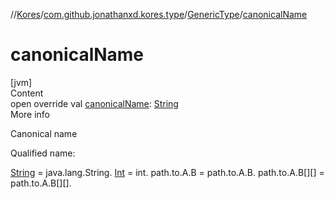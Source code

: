 //[Kores](../../index.md)/[com.github.jonathanxd.kores.type](../index.md)/[GenericType](index.md)/[canonicalName](canonical-name.md)



# canonicalName  
[jvm]  
Content  
open override val [canonicalName](canonical-name.md): [String](https://kotlinlang.org/api/latest/jvm/stdlib/kotlin/-string/index.html)  
More info  


Canonical name



Qualified name:



[String](https://kotlinlang.org/api/latest/jvm/stdlib/kotlin/-string/index.html) = java.lang.String. [Int](https://kotlinlang.org/api/latest/jvm/stdlib/kotlin/-int/index.html) = int. path.to.A.B = path.to.A.B. path.to.A.B[][] = path.to.A.B[][].

  



